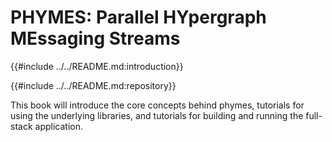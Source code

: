 # PHYMES: Parallel HYpergraph MEssaging Streams

{{#include ../../README.md:introduction}}

{{#include ../../README.md:repository}}

This book will introduce the core concepts behind phymes, tutorials for using the underlying libraries, and tutorials for building and running the full-stack application.

